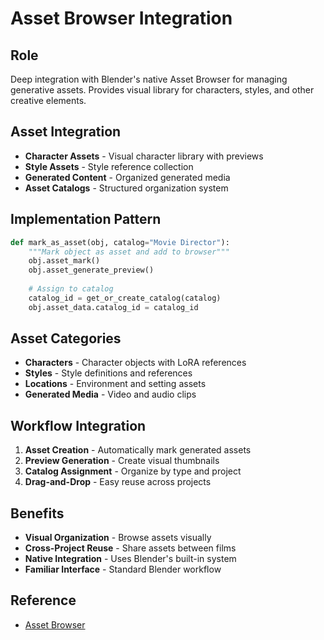 # Asset Browser Integration

## Role
Deep integration with Blender's native Asset Browser for managing generative assets. Provides visual library for characters, styles, and other creative elements.

## Asset Integration
- **Character Assets** - Visual character library with previews
- **Style Assets** - Style reference collection
- **Generated Content** - Organized generated media
- **Asset Catalogs** - Structured organization system

## Implementation Pattern
```python
def mark_as_asset(obj, catalog="Movie Director"):
    """Mark object as asset and add to browser"""
    obj.asset_mark()
    obj.asset_generate_preview()
    
    # Assign to catalog
    catalog_id = get_or_create_catalog(catalog)
    obj.asset_data.catalog_id = catalog_id
```

## Asset Categories
- **Characters** - Character objects with LoRA references
- **Styles** - Style definitions and references
- **Locations** - Environment and setting assets
- **Generated Media** - Video and audio clips

## Workflow Integration
1. **Asset Creation** - Automatically mark generated assets
2. **Preview Generation** - Create visual thumbnails
3. **Catalog Assignment** - Organize by type and project
4. **Drag-and-Drop** - Easy reuse across projects

## Benefits
- **Visual Organization** - Browse assets visually
- **Cross-Project Reuse** - Share assets between films
- **Native Integration** - Uses Blender's built-in system
- **Familiar Interface** - Standard Blender workflow

## Reference
- [Asset Browser](/.bmad-core/data/bpy-data-guide.md)